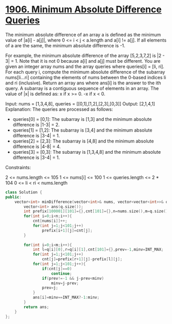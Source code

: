  # [1906. Minimum Absolute Difference Queries](https://leetcode.com/problems/minimum-absolute-difference-queries/)

The minimum absolute difference of an array a is defined as the minimum value of |a[i] - a[j]|, where 0 <= i < j < a.length and a[i] != a[j]. If all elements of a are the same, the minimum absolute difference is -1.

For example, the minimum absolute difference of the array [5,2,3,7,2] is |2 - 3| = 1. Note that it is not 0 because a[i] and a[j] must be different.
You are given an integer array nums and the array queries where queries[i] = [li, ri]. For each query i, compute the minimum absolute difference of the subarray nums[li...ri] containing the elements of nums between the 0-based indices li and ri (inclusive).
Return an array ans where ans[i] is the answer to the ith query.
A subarray is a contiguous sequence of elements in an array.
The value of |x| is defined as:
x if x >= 0.
-x if x < 0.

Input: nums = [1,3,4,8], queries = [[0,1],[1,2],[2,3],[0,3]]
Output: [2,1,4,1]
Explanation: The queries are processed as follows:
- queries[0] = [0,1]: The subarray is [1,3] and the minimum absolute difference is |1-3| = 2.
- queries[1] = [1,2]: The subarray is [3,4] and the minimum absolute difference is |3-4| = 1.
- queries[2] = [2,3]: The subarray is [4,8] and the minimum absolute difference is |4-8| = 4.
- queries[3] = [0,3]: The subarray is [1,3,4,8] and the minimum absolute difference is |3-4| = 1.

Constraints:

2 <= nums.length <= 105
1 <= nums[i] <= 100
1 <= queries.length <= 2 * 104
0 <= li < ri < nums.length


```C++
class Solution {
public:
    vector<int> minDifference(vector<int>& nums, vector<vector<int>>& q) {
        vector<int> ans(q.size());
        int prefix[100001][101]={},cnt[101]={},n=nums.size(),m=q.size();
        for(int i=0;i<n;i++){
            cnt[nums[i]]++;
            for(int j=1;j<101;j++)
                prefix[i+1][j]=cnt[j];
        }
        
        for(int i=0;i<m;i++){
            int l=q[i][0],r=q[i][1],cnt[101]={},prev=-1,minv=INT_MAX;
            for(int j=1;j<101;j++)
                cnt[j]=prefix[r+1][j]-prefix[l][j];
            for(int j=1;j<101;j++){
                if(cnt[j]==0)
                    continue;
                if(prev!=-1 && j-prev<minv)
                    minv=j-prev;
                prev=j;
            }
            ans[i]=minv==INT_MAX?-1:minv;
        }
        return ans;
    }
};
```
 
